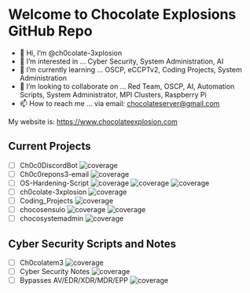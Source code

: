 # Welcome to Chocolate Explosions GitHub Repo

- 👋 Hi, I’m @ch0colate-3xplosion
- 👀 I’m interested in ... Cyber Security, System Administration, AI
- 🌱 I’m currently learning ... OSCP, eCCPTv2, Coding Projects, System Administration
- 💞️ I’m looking to collaborate on ... Red Team, OSCP, AI, Automation Scripts, System Administrator, MPI Clusters, Raspberry Pi
- 📫 How to reach me ... via email: chocolateserver@gmail.com

<!---
ch0colate-3xplosion/ch0colate-3xplosion is a ✨ special ✨ repository because its `README.md` (this file) appears on your GitHub profile.
You can click the Preview link to take a look at your changes.
--->

My website is: https://www.chocolateexplosion.com

## Current Projects
- [ ] Ch0c0DiscordBot                           ![coverage](https://img.shields.io/badge/Python-0%25-blue)
- [ ] Ch0c0repons3-email                        ![coverage](https://img.shields.io/badge/Python-30%25-yellowgreen)
- [ ] OS-Hardening-Script                       ![coverage](https://img.shields.io/badge/Bashscript-0%25-blueviolet) ![coverage](https://img.shields.io/badge/BAT-0%25-red) ![coverage](https://img.shields.io/badge/PowerShell-0%25-blueviolet)
- [ ] ch0colate-3xplosion                       ![coverage](https://img.shields.io/badge/Bashscript-0%25-9cf)
- [ ] Coding_Projects                           ![coverage](https://img.shields.io/badge/Programming-Ongoing-brightgreen)
- [ ] chocosensuio                              ![coverage](https://img.shields.io/badge/json-0%25-success) ![coverage](https://img.shields.io/badge/clang-0%25-success)
- [ ] chocosystemadmin                          ![coverage](https://img.shields.io/badge/Scripts-0%25-9cf)

## Cyber Security Scripts and Notes
- [ ] Ch0colatem3 ![coverage](https://img.shields.io/badge/Bashscript-0%25-yellow)
- [ ] Cyber Security Notes ![coverage](https://img.shields.io/badge/Notes/Resources/Scripts/Tools/Links-0%25-orange)
- [ ] Bypasses AV/EDR/XDR/MDR/EPP ![coverage](https://img.shields.io/badge/Bashscript-0%25-red)

